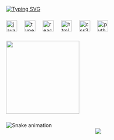 <!-- Typing animation header -->
[![Typing SVG](https://readme-typing-svg.herokuapp.com?font=Fira+Code&duration=3000&pause=1000&color=36BCF7&vCenter=true&width=800&lines=Hi+%F0%9F%91%8B!+My+name+is+Gunal+N;I'm+a+B.Tech+Student,+from+India)](https://git.io/typing-svg)

###

<!-- Tech stack icons -->
<div align="left">
  <img src="https://cdn.jsdelivr.net/gh/devicons/devicon/icons/javascript/javascript-original.svg" height="30" alt="javascript logo" />
  <img width="12" />
  <img src="https://cdn.jsdelivr.net/gh/devicons/devicon/icons/typescript/typescript-original.svg" height="30" alt="typescript logo" />
  <img width="12" />
  <img src="https://cdn.jsdelivr.net/gh/devicons/devicon/icons/react/react-original.svg" height="30" alt="react logo" />
  <img width="12" />
  <img src="https://cdn.jsdelivr.net/gh/devicons/devicon/icons/html5/html5-original.svg" height="30" alt="html5 logo" />
  <img width="12" />
  <img src="https://cdn.jsdelivr.net/gh/devicons/devicon/icons/css3/css3-original.svg" height="30" alt="css3 logo" />
  <img width="12" />
  <img src="https://cdn.jsdelivr.net/gh/devicons/devicon/icons/python/python-original.svg" height="30" alt="python logo" />
  <img width="12" />
</div>

###

<!-- Coding gif -->
<img align="left" src="https://media.tenor.com/GfSX-u7VGM4AAAAM/coding.gif" height="200" />

<br clear="both">

###

<!-- Snake animation -->
<img src="https://profile-readme-generator.com/assets/snake.svg" alt="Snake animation" />



<div align="center">
  <img src="https://profile-counter.glitch.me/Najas06/count.svg?"  />
</div>
